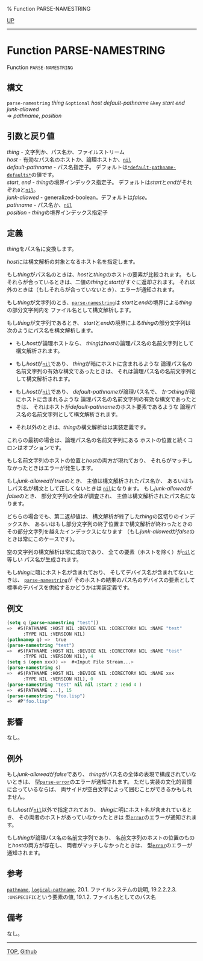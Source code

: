% Function PARSE-NAMESTRING

[UP](19.4.html)  

---

# Function **PARSE-NAMESTRING**


Function `PARSE-NAMESTRING`


## 構文

`parse-namestring` *thing*
 `&optional` *host* *default-pathname*
 `&key` *start* *end* *junk-allowed*  
=> *pathname*, *position*


## 引数と戻り値

*thing* - 文字列か、パス名か、ファイルストリーム  
*host* - 有効なパス名のホストか、論理ホストか、[`nil`](5.3.nil-variable.html)  
*default-pathname* - パス名指定子。
デフォルトは[`*default-pathname-defaults*`](19.4.default-pathname-defaults.html)の値です。  
*start*, *end* - *thing*の境界インデックス指定子。
デフォルトは*start*と*end*がそれぞれ`0`と[`nil`](5.3.nil-variable.html)。  
*junk-allowed* - generalized-boolean。デフォルトは*false*。  
*pathname* - パス名か、[`nil`](5.3.nil-variable.html)  
*position* - *thing*の境界インデックス指定子


## 定義

*thing*をパス名に変換します。

*host*には構文解析の対象となるホスト名を指定します。

もし*thing*がパス名のときは、*host*と*thing*のホストの要素が比較されます。
もしそれらが合っているときは、二値の*thing*と*start*がすぐに返却されます。
それ以外のときは（もしそれらが合っていないとき）、エラーが通知されます。

もし*thing*が文字列のとき、[`parse-namestring`](19.4.parse-namestring.html)は
*start*と*end*の境界による*thing*の部分文字列内を
ファイル名として構文解析します。

もし*thing*が文字列であるとき、
*start*と*end*の境界による*thing*の部分文字列は
次のようにパス名を構文解析します。

- もし*host*が論理ホストなら、
  *thing*は*host*の論理パス名の名前文字列として構文解析されます。

- もし*host*が[`nil`](5.3.nil-variable.html)であり、
  *thing*が暗にホストに含まれるような
  論理パス名の名前文字列の有効な構文であったときは、
  それは論理パス名の名前文字列として構文解析されます。

- もし*host*が[`nil`](5.3.nil-variable.html)であり、
  *default-pathname*が論理パス名で、
  かつ*thing*が暗にホストに含まれるような
  論理パス名の名前文字列の有効な構文であったときは、
  それはホストが*default-pathname*のホスト要素であるような
  論理パス名の名前文字列として構文解析されます。

- それ以外のときは、*thing*の構文解析はは実装定義です。

これらの最初の場合は、論理パス名の名前文字列にある
ホストの位置と続くコロンはオプションです。

もし名前文字列のホストの位置と*host*の両方が現れており、
それらがマッチしなかったときはエラーが発生します。

もし*junk-allowed*が*true*のとき、
主値は構文解析されたパス名か、
あるいはもしパス名が構文として正しくないときは
[`nil`](5.3.nil-variable.html)になります。
もし*junk-allowed*が*false*のとき、
部分文字列の全体が調査され、
主値は構文解析されたパス名になります。

どちらの場合でも、第二返却値は、
構文解析が終了した*thing*の区切りのインデックスか、
あるいはもし部分文字列の終了位置まで構文解析が終わったときの
その部分文字列を越えたインデックスになります
（もし*junk-allowed*が*false*のときは常にこのケースです）。

空の文字列の構文解析は常に成功であり、
全ての要素（ホストを除く）が[`nil`](5.3.nil-variable.html)と等しい
パス名が生成されます。

もし*thing*に暗にホスト名が含まれており、
そしてデバイス名が含まれてないときは、
[`parse-namestring`](19.4.parse-namestring.html)が
そのホストの結果のパス名のデバイスの要素として
標準のデバイスを供給するかどうかは実装定義です。


## 例文

```lisp
(setq q (parse-namestring "test"))  
=>  #S(PATHNAME :HOST NIL :DEVICE NIL :DIRECTORY NIL :NAME "test" 
      :TYPE NIL :VERSION NIL)
(pathnamep q) =>  true
(parse-namestring "test") 
=>  #S(PATHNAME :HOST NIL :DEVICE NIL :DIRECTORY NIL :NAME "test"
      :TYPE NIL :VERSION NIL), 4
(setq s (open xxx)) =>  #<Input File Stream...>
(parse-namestring s) 
=>  #S(PATHNAME :HOST NIL :DEVICE NIL :DIRECTORY NIL :NAME xxx 
      :TYPE NIL :VERSION NIL), 0
(parse-namestring "test" nil nil :start 2 :end 4 )
=>  #S(PATHNAME ...), 15
(parse-namestring "foo.lisp")
=>  #P"foo.lisp"
```


## 影響

なし。


## 例外

もし*junk-allowed*が*false*であり、
*thing*がパス名の全体の表現で構成されていないときは、
型[`parse-error`](9.2.parse-error.html)のエラーが通知されます。
ただし実装の文化的習慣に合っているならば、
両サイドが空白文字によって囲むことができるかもしれません。

もし*host*が[`nil`](5.3.nil-variable.html)以外で指定されており、
*thing*に明にホスト名が含まれているとき、
その両者のホストがあっていなかったときは
型[`error`](9.2.error-condition.html)のエラーが通知されます。

もし*thing*が論理パス名の名前文字列であり、
名前文字列のホストの位置のものと*host*の両方が存在し、
両者がマッチしなかったときは、
型[`error`](9.2.error-condition.html)のエラーが通知されます。


## 参考

[`pathname`](19.4.pathname-system-class.html),
[`logical-pathname`](19.4.logical-pathname-system-class.html),
20.1. ファイルシステムの説明,
19.2.2.2.3. `:UNSPECIFIC`という要素の値,
19.1.2. ファイル名としてのパス名


## 備考

なし。


---
[TOP](index.html),  [Github](https://github.com/nptcl/npt-japanese)

